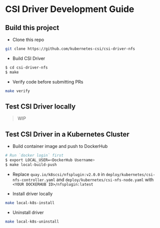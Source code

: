 # CSI Driver Development Guide

## Build this project

- Clone this repo

```bash
git clone https://github.com/kubernetes-csi/csi-driver-nfs
```

- Build CSI Driver

```bash
$ cd csi-driver-nfs
$ make
```

- Verify code before submitting PRs

```bash
make verify
```
## Test CSI Driver locally

> WIP

## Test CSI Driver in a Kubernetes Cluster

- Build container image and push to DockerHub

```bash
# Run `docker login` first
$ export LOCAL_USER=<DockerHub Username>
$ make local-build-push
```

- Replace `quay.io/k8scsi/nfsplugin:v2.0.0` in `deploy/kubernetes/csi-nfs-controller.yaml` and `deploy/kubernetes/csi-nfs-node.yaml` with `<YOUR DOCKERHUB ID>/nfsplugin:latest`

- Install driver locally

```bash
make local-k8s-install 
```

- Uninstall driver

```bash
make local-k8s-uninstall
```